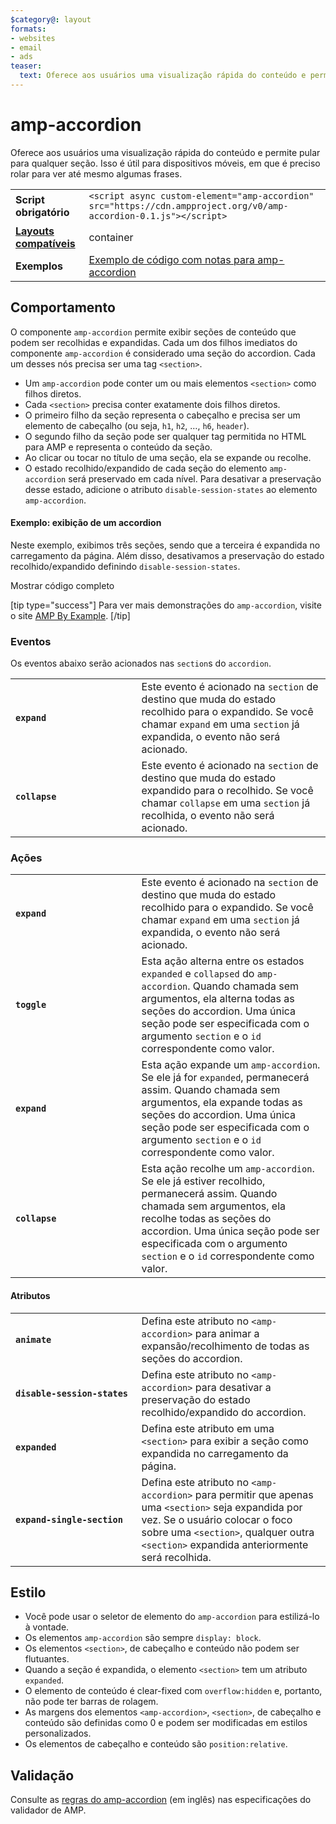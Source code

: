 ```yaml
---
$category@: layout
formats:
- websites
- email
- ads
teaser:
  text: Oferece aos usuários uma visualização rápida do conteúdo e permite pular para a seção desejada.
---
```



<!--
Copyright 2016 The AMP HTML Authors. All Rights Reserved.

Licensed under the Apache License, Version 2.0 (the "License");
you may not use this file except in compliance with the License.
You may obtain a copy of the License at

      http://www.apache.org/licenses/LICENSE-2.0

Unless required by applicable law or agreed to in writing, software
distributed under the License is distributed on an "AS-IS" BASIS,
WITHOUT WARRANTIES OR CONDITIONS OF ANY KIND, either express or implied.
See the License for the specific language governing permissions and
limitations under the License.
-->

# amp-accordion

Oferece aos usuários uma visualização rápida do conteúdo e permite pular para qualquer seção. Isso é útil para dispositivos móveis, em que é preciso rolar para ver até mesmo algumas frases.

<table>
  <tr>
    <td class="col-fourty"><strong>Script obrigatório</strong></td>
    <td><code>&lt;script async custom-element="amp-accordion" src="https://cdn.ampproject.org/v0/amp-accordion-0.1.js"&gt;&lt;/script&gt;</code></td>
  </tr>
  <tr>
    <td class="col-fourty"><strong><a href="https://www.ampproject.org/docs/guides/responsive/control_layout.html">Layouts compatíveis</a></strong></td>
    <td>container</td>
  </tr>
  <tr>
    <td class="col-fourty"><strong>Exemplos</strong></td>
    <td><a href="https://ampbyexample.com/components/amp-accordion/">Exemplo de código com notas para amp-accordion</a></td>
  </tr>
</table>


## Comportamento

O componente `amp-accordion` permite exibir seções de conteúdo que podem ser recolhidas e expandidas. Cada um dos filhos imediatos do componente `amp-accordion` é considerado uma seção do accordion. Cada um desses nós precisa ser uma tag `<section>`.

* Um `amp-accordion` pode conter um ou mais elementos `<section>` como filhos diretos.
* Cada `<section>` precisa conter exatamente dois filhos diretos.
* O primeiro filho da seção representa o cabeçalho e precisa ser um elemento de cabeçalho (ou seja, `h1`, `h2`, …, `h6`, `header`).
* O segundo filho da seção pode ser qualquer tag permitida no HTML para AMP e representa o conteúdo da seção.
* Ao clicar ou tocar no título de uma seção, ela se expande ou recolhe.
* O estado recolhido/expandido de cada seção do elemento `amp-accordion` será preservado em cada nível. Para desativar a preservação desse estado, adicione o atributo `disable-session-states` ao elemento `amp-accordion`.

#### Exemplo: exibição de um accordion

Neste exemplo, exibimos três seções, sendo que a terceira é expandida no carregamento da página.  Além disso, desativamos a preservação do estado recolhido/expandido definindo `disable-session-states`.

<!--embedded example - displays in ampproject.org -->

<div>
  <amp-iframe height="395" src="https://ampproject-b5f4c.firebaseapp.com/examples/ampaccordion.basic.embed.html" layout="fixed-height" sandbox="allow-scripts allow-forms allow-same-origin" resizable="">
    <div aria-label="Mostrar mais" overflow="" tabindex="0" role="button">Mostrar código completo</div>
    <div placeholder=""></div>
  </amp-iframe>
</div>

[tip type="success"]
Para ver mais demonstrações do `amp-accordion`, visite o site [AMP By Example](https://ampbyexample.com/components/amp-accordion/).
[/tip]


### Eventos

Os eventos abaixo serão acionados nas `section`s do `accordion`.

<table>
  <tr>
    <td width="40%"><strong><code>expand</code></strong></td>
    <td>Este evento é acionado na <code>section</code> de destino que muda do estado recolhido para o expandido. Se você chamar <code>expand</code> em uma <code>section</code> já expandida, o evento não será acionado.</td>
  </tr>
  <tr>
    <td width="40%"><strong><code>collapse</code></strong></td>
    <td>Este evento é acionado na <code>section</code> de destino que muda do estado expandido para o recolhido. Se você chamar <code>collapse</code> em uma <code>section</code> já recolhida, o evento não será acionado.</td>
  </tr>
</table>

### Ações

<table>
  <tr>
    <td width="40%"><strong><code>expand</code></strong></td>
    <td>Este evento é acionado na <code>section</code> de destino que muda do estado recolhido para o expandido. Se você chamar <code>expand</code> em uma <code>section</code> já expandida, o evento não será acionado.</td>
  </tr>
  <tr>
    <td width="40%"><strong><code>toggle</code></strong></td>
    <td>Esta ação alterna entre os estados <code>expanded</code> e <code>collapsed</code> do <code>amp-accordion</code>. Quando chamada sem argumentos, ela alterna todas as seções do accordion. Uma única seção pode ser especificada com o argumento <code>section</code> e o <code>id</code> correspondente como valor.</td>
  </tr>
  <tr>
    <td width="40%"><strong><code>expand</code></strong></td>
    <td>Esta ação expande um <code>amp-accordion</code>. Se ele já for <code>expanded</code>, permanecerá assim. Quando chamada sem argumentos, ela expande todas as seções do accordion. Uma única seção pode ser especificada com o argumento <code>section</code> e o <code>id</code> correspondente como valor.</td>
  </tr>
  <tr>
    <td width="40%"><strong><code>collapse</code></strong></td>
    <td>Esta ação recolhe um <code>amp-accordion</code>. Se ele já estiver recolhido, permanecerá assim. Quando chamada sem argumentos, ela recolhe todas as seções do accordion. Uma única seção pode ser especificada com o argumento <code>section</code> e o <code>id</code> correspondente como valor.</td>
  </tr>
</table>

#### Atributos

<table>
  <tr>
    <td width="40%"><strong><code>animate</code></strong></td>
    <td>Defina este atributo no <code>&lt;amp-accordion&gt;</code> para animar a expansão/recolhimento de todas as seções do accordion.</td>
  </tr>
  <tr>
    <td width="40%"><strong><code>disable-session-states</code></strong></td>
    <td>Defina este atributo no <code>&lt;amp-accordion&gt;</code> para desativar a preservação do estado recolhido/expandido do accordion.</td>
  </tr>
  <tr>
    <td width="40%"><strong><code>expanded</code></strong></td>
    <td>Defina este atributo em uma <code>&lt;section&gt;</code> para exibir a seção como expandida no carregamento da página.</td>
  </tr>
  <tr>
    <td width="40%"><strong><code>expand-single-section</code></strong></td>
    <td>Defina este atributo no <code>&lt;amp-accordion&gt;</code> para permitir que apenas uma <code>&lt;section&gt;</code> seja expandida por vez. Se o usuário colocar o foco sobre uma <code>&lt;section&gt;</code>, qualquer outra <code>&lt;section&gt;</code> expandida anteriormente será recolhida.</td>
  </tr>
</table>

## Estilo

* Você pode usar o seletor de elemento do `amp-accordion` para estilizá-lo à vontade.
* Os elementos `amp-accordion` são sempre `display: block`.
* Os elementos `<section>`, de cabeçalho e conteúdo não podem ser flutuantes.
* Quando a seção é expandida, o elemento `<section>` tem um atributo `expanded`.
* O elemento de conteúdo é clear-fixed com `overflow:hidden` e, portanto, não pode ter barras de rolagem.
* As margens dos elementos `<amp-accordion>`, `<section>`, de cabeçalho e conteúdo são definidas como 0 e podem ser modificadas em estilos personalizados.
* Os elementos de cabeçalho e conteúdo são `position:relative`.

## Validação

Consulte as [regras do amp-accordion](https://github.com/ampproject/amphtml/blob/master/extensions/amp-accordion/validator-amp-accordion.protoascii) (em inglês) nas especificações do validador de AMP.
